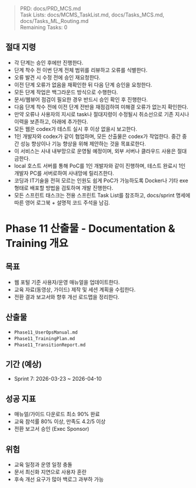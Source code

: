 > PRD: docs/PRD_MCS.md  
> Task Lists: docs/MCMS_TaskList.md, docs/Tasks_MCS.md, docs/Tasks_ML_Routing.md  
> Remaining Tasks: 0

## 절대 지령
- 각 단계는 승인 후에만 진행한다.
- 단계 착수 전 이번 단계 전체 범위를 리뷰하고 오류를 식별한다.
- 오류 발견 시 수정 전에 승인 재요청한다.
- 이전 단계 오류가 없음을 재확인한 뒤 다음 단계 승인을 요청한다.
- 모든 단계 작업은 백그라운드 방식으로 수행한다.
- 문서/웹뷰어 점검이 필요한 경우 반드시 승인 확인 후 진행한다.
- 다음 단계 착수 전에 이전 단계 전반을 재점검하여 미해결 오류가 없는지 확인한다.
- 만약 오류나 사용자의 지시로 task나 절대지령이 수정될시 취소선으로 기존 지시나 이력을 보존하고, 아래에 추가한다.
- 모든 웹은 codex가 테스트 실시 후 이상 없을시 보고한다.
- 1인 개발자와 codex가 같이 협업하며, 모든 산출물은 codex가 작업한다. 중간 중간 성능 향상이나 기능 향상을 위해 제안하는 것을 목표로한다.
- 이 서비스는 사내 내부망으로 운영될 예정이며, 외부 서버나 클라우드 사용은 절대 금한다.
- local 호스트 서버를 통해 PoC를 1인 개발자와 같이 진행하며, 테스트 완료시 1인 개발자 PC를 서버로하여 사내망에 릴리즈한다.
- 코딩과 IT기술을 전혀 모르는 인원도 쉽게 PoC가 가능하도록 Docker나 기타 exe 형태로 배포할 방법을 검토하며 개발 진행한다.
- 모든 스프린트 태스크는 전용 스프린트 Task List를 참조하고, docs/sprint 명세에 따른 영어 로그북 + 설명적 코드 주석을 남김.
# Phase 11 산출물 - Documentation & Training 개요

## 목표
- 웹 포털 기준 사용자/운영 매뉴얼을 업데이트한다.
- 교육 자료(동영상, 가이드) 제작 및 세션 계획을 수립한다.
- 전환 결과 보고서와 향후 개선 로드맵을 정리한다.

## 산출물
- `Phase11_UserOpsManual.md`
- `Phase11_TrainingPlan.md`
- `Phase11_TransitionReport.md`

## 기간 (예상)
- Sprint 7: 2026-03-23 ~ 2026-04-10

## 성공 지표
- 매뉴얼/가이드 다운로드 최소 90% 완료
- 교육 참석률 80% 이상, 만족도 4.2/5 이상
- 전환 보고서 승인 (Exec Sponsor)

## 위험
- 교육 일정과 운영 일정 충돌
- 문서 최신화 지연으로 사용자 혼란
- 후속 개선 요구가 많아 백로그 과부하 가능

